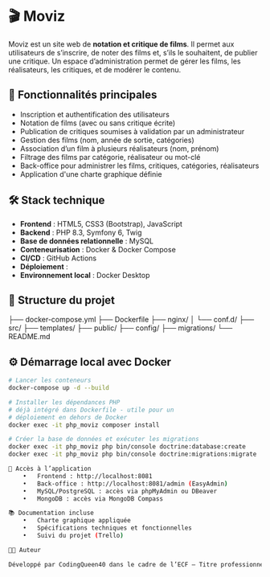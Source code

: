 # 🎬 Moviz

Moviz est un site web de **notation et critique de films**. Il permet aux utilisateurs de s’inscrire, de noter des films et, s’ils le souhaitent, de publier une critique. Un espace d’administration permet de gérer les films, les réalisateurs, les critiques, et de modérer le contenu.

## 🧩 Fonctionnalités principales

- Inscription et authentification des utilisateurs
- Notation de films (avec ou sans critique écrite)
- Publication de critiques soumises à validation par un administrateur
- Gestion des films (nom, année de sortie, catégories)
- Association d’un film à plusieurs réalisateurs (nom, prénom)
- Filtrage des films par catégorie, réalisateur ou mot-clé
- Back-office pour administrer les films, critiques, catégories, réalisateurs
- Application d'une charte graphique définie

## 🛠️ Stack technique

- **Frontend** : HTML5, CSS3 (Bootstrap), JavaScript
- **Backend** : PHP 8.3, Symfony 6, Twig
- **Base de données relationnelle** : MySQL
- **Conteneurisation** : Docker & Docker Compose
- **CI/CD** : GitHub Actions
- **Déploiement** : 
- **Environnement local** : Docker Desktop

## 📁 Structure du projet
├── docker-compose.yml
├── Dockerfile
├── nginx/
│   └── conf.d/
├── src/
├── templates/
├── public/
├── config/
├── migrations/
└── README.md

## ⚙️ Démarrage local avec Docker

```bash
# Lancer les conteneurs
docker-compose up -d --build

# Installer les dépendances PHP 
# déjà intégré dans Dockerfile - utile pour un 
# déploiement en dehors de Docker
docker exec -it php_moviz composer install

# Créer la base de données et exécuter les migrations
docker exec -it php_moviz php bin/console doctrine:database:create
docker exec -it php_moviz php bin/console doctrine:migrations:migrate

🔐 Accès à l’application
	•	Frontend : http://localhost:8081
	•	Back-office : http://localhost:8081/admin (EasyAdmin)
	•	MySQL/PostgreSQL : accès via phpMyAdmin ou DBeaver
	•	MongoDB : accès via MongoDB Compass

📚 Documentation incluse
	•	Charte graphique appliquée
	•	Spécifications techniques et fonctionnelles
	•	Suivi du projet (Trello)

👩‍💻 Auteur

Développé par CodingQueen40 dans le cadre de l’ECF – Titre professionnel DWWM.